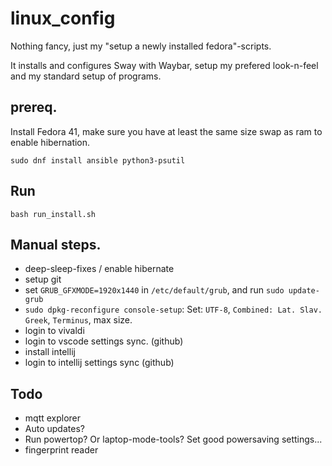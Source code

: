 # linux_config
Nothing fancy, just my "setup a newly installed fedora"-scripts.

It installs and configures Sway with Waybar, setup my prefered look-n-feel and my standard setup of programs.

## prereq.
Install Fedora 41, make sure you have at least the same size swap as ram to enable hibernation.

`sudo dnf install ansible python3-psutil`

## Run
`bash run_install.sh`


## Manual steps.
- deep-sleep-fixes / enable hibernate
- setup git
- set `GRUB_GFXMODE=1920x1440` in `/etc/default/grub`, and run `sudo update-grub`
- `sudo dpkg-reconfigure console-setup`:
    Set: `UTF-8`, `Combined: Lat. Slav. Greek`, `Terminus`, max size.
- login to vivaldi
- login to vscode settings sync. (github)
- install intellij
- login to intellij settings sync (github)


## Todo
- mqtt explorer
- Auto updates?
- Run powertop? Or laptop-mode-tools? Set good powersaving settings...
- fingerprint reader
